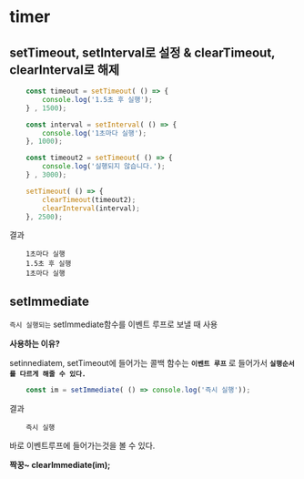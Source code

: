 # timer
## setTimeout, setInterval로 설정 & clearTimeout, clearInterval로 해제
```javascript
    const timeout = setTimeout( () => {
        console.log('1.5초 후 실행');
    } , 1500);

    const interval = setInterval( () => {
        console.log('1초마다 실행');
    }, 1000);

    const timeout2 = setTimeout( () => {
        console.log('실행되지 않습니다.');
    } , 3000);

    setTimeout( () => {
        clearTimeout(timeout2);
        clearInterval(interval);
    }, 2500);
```

결과
```
    1초마다 실행
    1.5초 후 실행
    1초마다 실행
```

## setImmediate

`즉시 실행되는` setImmediate함수를 이벤트 루프로 보낼 때 사용

**사용하는 이유?** 

setinnediatem, setTimeout에 들어가는 콜백 함수는 **`이벤트 루프`** 로 들어가서 **`실행순서를 다르게 해줄 수 있다.`**

```javascript
    const im = setImmediate( () => console.log('즉시 실행'));
```

결과
```
    즉시 실행
```
바로 이벤트루프에 들어가는것을 볼 수 있다.

**짝꿍~ clearImmediate(im);**